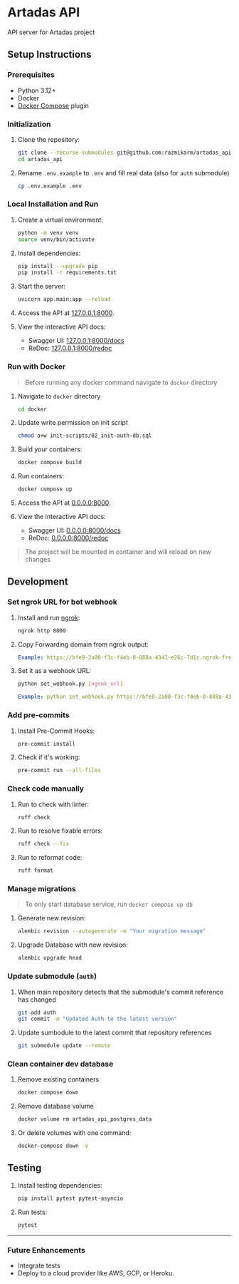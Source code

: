 # Artadas API

API server for Artadas project


## Setup Instructions

### Prerequisites

- Python 3.12+
- Docker
- [Docker Compose](https://docs.docker.com/compose/install/linux/#install-using-the-repository) plugin

### Initialization

1. Clone the repository:
   ```bash
   git clone --recurse-submodules git@github.com:razmikarm/artadas_api.git
   cd artadas_api
   ```

2. Rename `.env.example` to `.env` and fill real data (also for `auth` submodule)
   ```bash
   cp .env.example .env
   ```

### Local Installation and Run

1. Create a virtual environment:
   ```bash
   python -m venv venv
   source venv/bin/activate
   ```

2. Install dependencies:
   ```bash
   pip install --upgrade pip
   pip install -r requirements.txt
   ```

3. Start the server:
   ```bash
   uvicorn app.main:app --reload
   ```

4. Access the API at [127.0.0.1:8000](http://127.0.0.1:8000).

5. View the interactive API docs:
   - Swagger UI: [127.0.0.1:8000/docs](http://127.0.0.1:8000/docs)
   - ReDoc: [127.0.0.1:8000/redoc](http://127.0.0.1:8000/redoc)


### Run with Docker

> Before running any docker command navigate to `docker` directory

1. Navigate to `docker` directory
   ```bash
   cd docker
   ```

2. Update write permission on init script
   ```bash
   chmod a+w init-scripts/02_init-auth-db.sql
   ```

3. Build your containers:
   ```bash
   docker compose build
   ```

4. Run containers:
   ```bash
   docker compose up
   ```

5. Access the API at [0.0.0.0:8000](http://0.0.0.0:8000).

6. View the interactive API docs:
   - Swagger UI: [0.0.0.0:8000/docs](http://0.0.0.0:8000/docs)
   - ReDoc: [0.0.0.0:8000/redoc](http://0.0.0.0:8000/redoc)

> The project will be mounted in container and will reload on new changes


## Development

### Set ngrok URL for bot webhook

1. Install and run [ngrok](https://ngrok.com/downloads/linux):
   ```bash
   ngrok http 8000
   ```

2. Copy Forwarding domain from ngrok output:
   ```yaml
   Example: https://bfe8-2a00-f3c-f4eb-0-888a-4341-e26c-7d1c.ngrok-free.app
   ```

2. Set it as a webhook URL:
   ```bash
   python set_webhook.py [ngrok_url]
   ```
   ```yaml
   Example: python set_webhook.py https://bfe8-2a00-f3c-f4eb-0-888a-4341-e26c-7d1c.ngrok-free.app
   ```

### Add pre-commits

1. Install Pre-Commit Hooks:
   ```bash
   pre-commit install
   ```

2. Check if it's working:
   ```bash
   pre-commit run --all-files
   ```

### Check code manually

1. Run to check with linter:
   ```bash
   ruff check
   ```

2. Run to resolve fixable errors:
   ```bash
   ruff check --fix
   ```

3. Run to reformat code:
   ```bash
   ruff format
   ```

### Manage migrations

> To only start database service, run `docker compose up db` 

1. Generate new revision:
   ```bash
   alembic revision --autogenerate -m "Your migration message"
   ```

2. Upgrade Database with new revision:
   ```bash
   alembic upgrade head
   ```

### Update submodule (`auth`)

1. When main repository detects that the submodule's commit reference has changed
   ```bash
   git add auth
   git commit -m "Updated Auth to the latest version"
   ```

2. Update sumbodule to the latest commit that repository references
   ```bash
   git submodule update --remote
   ```


### Clean container dev database

1. Remove existing containers
   ```bash
   docker compose down
   ```

2. Remove database volume
   ```bash
   docker volume rm artadas_api_postgres_data
   ```

3. Or delete volumes with one command:
   ```bash
   docker-compose down -v
   ```


## Testing

1. Install testing dependencies:
   ```bash
   pip install pytest pytest-asyncio
   ```

2. Run tests:
   ```bash
   pytest
   ```

---

### Future Enhancements
- Integrate tests
- Deploy to a cloud provider like AWS, GCP, or Heroku.
